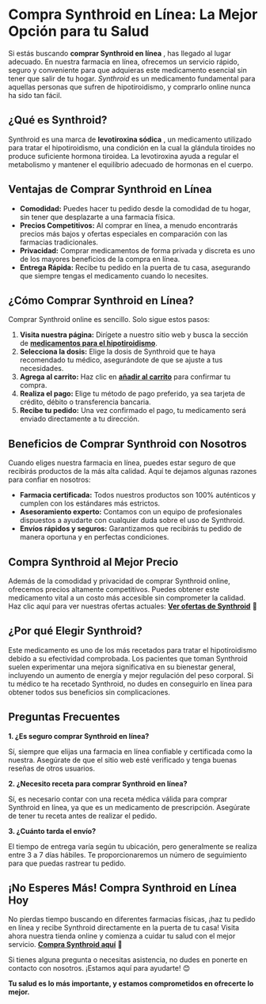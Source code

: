# Compra Synthroid en Línea: La Mejor Opción para tu Salud

Si estás buscando **comprar Synthroid en línea** , has llegado al lugar adecuado. En nuestra farmacia en línea, ofrecemos un servicio rápido, seguro y conveniente para que adquieras este medicamento esencial sin tener que salir de tu hogar. _Synthroid_ es un medicamento fundamental para aquellas personas que sufren de hipotiroidismo, y comprarlo online nunca ha sido tan fácil.

## ¿Qué es Synthroid?

Synthroid es una marca de **levotiroxina sódica** , un medicamento utilizado para tratar el hipotiroidismo, una condición en la cual la glándula tiroides no produce suficiente hormona tiroidea. La levotiroxina ayuda a regular el metabolismo y mantener el equilibrio adecuado de hormonas en el cuerpo.

## Ventajas de Comprar Synthroid en Línea

- **Comodidad:** Puedes hacer tu pedido desde la comodidad de tu hogar, sin tener que desplazarte a una farmacia física.
- **Precios Competitivos:** Al comprar en línea, a menudo encontrarás precios más bajos y ofertas especiales en comparación con las farmacias tradicionales.
- **Privacidad:** Comprar medicamentos de forma privada y discreta es uno de los mayores beneficios de la compra en línea.
- **Entrega Rápida:** Recibe tu pedido en la puerta de tu casa, asegurando que siempre tengas el medicamento cuando lo necesites.

## ¿Cómo Comprar Synthroid en Línea?

Comprar Synthroid online es sencillo. Solo sigue estos pasos:

1. **Visita nuestra página:** Dirígete a nuestro sitio web y busca la sección de [**medicamentos para el hipotiroidismo**](https://tinyurl.com/synthroidbestprice).
2. **Selecciona la dosis:** Elige la dosis de Synthroid que te haya recomendado tu médico, asegurándote de que se ajuste a tus necesidades.
3. **Agrega al carrito:** Haz clic en [**añadir al carrito**](https://tinyurl.com/synthroidbestprice) para confirmar tu compra.
4. **Realiza el pago:** Elige tu método de pago preferido, ya sea tarjeta de crédito, débito o transferencia bancaria.
5. **Recibe tu pedido:** Una vez confirmado el pago, tu medicamento será enviado directamente a tu dirección.

## Beneficios de Comprar Synthroid con Nosotros

Cuando eliges nuestra farmacia en línea, puedes estar seguro de que recibirás productos de la más alta calidad. Aquí te dejamos algunas razones para confiar en nosotros:

- **Farmacia certificada:** Todos nuestros productos son 100% auténticos y cumplen con los estándares más estrictos.
- **Asesoramiento experto:** Contamos con un equipo de profesionales dispuestos a ayudarte con cualquier duda sobre el uso de Synthroid.
- **Envíos rápidos y seguros:** Garantizamos que recibirás tu pedido de manera oportuna y en perfectas condiciones.

## Compra Synthroid al Mejor Precio

Además de la comodidad y privacidad de comprar Synthroid online, ofrecemos precios altamente competitivos. Puedes obtener este medicamento vital a un costo más accesible sin comprometer la calidad. Haz clic aquí para ver nuestras ofertas actuales: [**Ver ofertas de Synthroid**](https://tinyurl.com/synthroidbestprice) 🛒

## ¿Por qué Elegir Synthroid?

Este medicamento es uno de los más recetados para tratar el hipotiroidismo debido a su efectividad comprobada. Los pacientes que toman Synthroid suelen experimentar una mejora significativa en su bienestar general, incluyendo un aumento de energía y mejor regulación del peso corporal. Si tu médico te ha recetado Synthroid, no dudes en conseguirlo en línea para obtener todos sus beneficios sin complicaciones.

## Preguntas Frecuentes

**1. ¿Es seguro comprar Synthroid en línea?**

Sí, siempre que elijas una farmacia en línea confiable y certificada como la nuestra. Asegúrate de que el sitio web esté verificado y tenga buenas reseñas de otros usuarios.

**2. ¿Necesito receta para comprar Synthroid en línea?**

Sí, es necesario contar con una receta médica válida para comprar Synthroid en línea, ya que es un medicamento de prescripción. Asegúrate de tener tu receta antes de realizar el pedido.

**3. ¿Cuánto tarda el envío?**

El tiempo de entrega varía según tu ubicación, pero generalmente se realiza entre 3 a 7 días hábiles. Te proporcionaremos un número de seguimiento para que puedas rastrear tu pedido.

## ¡No Esperes Más! Compra Synthroid en Línea Hoy

No pierdas tiempo buscando en diferentes farmacias físicas, ¡haz tu pedido en línea y recibe Synthroid directamente en la puerta de tu casa! Visita ahora nuestra tienda online y comienza a cuidar tu salud con el mejor servicio. [**Compra Synthroid aquí**](https://tinyurl.com/synthroidbestprice) 🚚

Si tienes alguna pregunta o necesitas asistencia, no dudes en ponerte en contacto con nosotros. ¡Estamos aquí para ayudarte! 😊

**Tu salud es lo más importante, y estamos comprometidos en ofrecerte lo mejor.**

